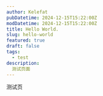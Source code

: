 ```yaml
---
author: Kelefat
pubDatetime: 2024-12-15T15:22:00Z
modDatetime: 2024-12-15T15:22:00Z
title: Hello World.
slug: hello-world
featured: true
draft: false
tags:
  - test
description:
  测试页面
---
```


测试页